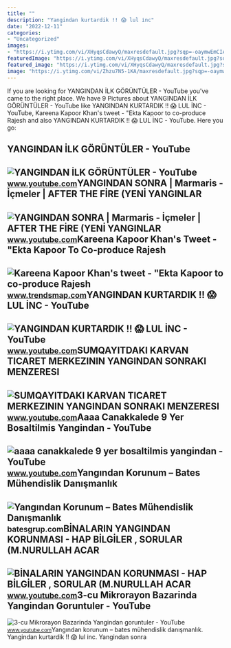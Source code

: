 ```yaml
---
title: ""
description: "Yangindan kurtardik !! 😱 lul i̇nc"
date: "2022-12-11"
categories:
- "Uncategorized"
images:
- "https://i.ytimg.com/vi/XHyqsCdawyQ/maxresdefault.jpg?sqp=-oaymwEmCIAKENAF8quKqQMa8AEB-AH-CYAC0AWKAgwIABABGGQgZChkMA8=&amp;rs=AOn4CLB0xI71_bPf_MFcSEG4iNI5TI5W_g"
featuredImage: "https://i.ytimg.com/vi/XHyqsCdawyQ/maxresdefault.jpg?sqp=-oaymwEmCIAKENAF8quKqQMa8AEB-AH-CYAC0AWKAgwIABABGGQgZChkMA8=&amp;rs=AOn4CLB0xI71_bPf_MFcSEG4iNI5TI5W_g"
featured_image: "https://i.ytimg.com/vi/XHyqsCdawyQ/maxresdefault.jpg?sqp=-oaymwEmCIAKENAF8quKqQMa8AEB-AH-CYAC0AWKAgwIABABGGQgZChkMA8=&amp;rs=AOn4CLB0xI71_bPf_MFcSEG4iNI5TI5W_g"
image: "https://i.ytimg.com/vi/Zhzu7N5-1KA/maxresdefault.jpg?sqp=-oaymwEmCIAKENAF8quKqQMa8AEB-AGSA4AC0AWKAgwIABABGEIgTihlMA8=&amp;rs=AOn4CLAl3qRWoS0f9z2C25IKZIHMG73y5A"
---
```


If you are looking for YANGINDAN İLK GÖRÜNTÜLER - YouTube you've came to the right place. We have 9 Pictures about YANGINDAN İLK GÖRÜNTÜLER - YouTube like YANGINDAN KURTARDIK !! 😱 LUL İNC - YouTube, Kareena Kapoor Khan's tweet - "Ekta Kapoor to co-produce Rajesh and also YANGINDAN KURTARDIK !! 😱 LUL İNC - YouTube. Here you go:

YANGINDAN İLK GÖRÜNTÜLER - YouTube
----------------------------------

 ![YANGINDAN İLK GÖRÜNTÜLER - YouTube](https://i.ytimg.com/vi/0fUZmHCe4js/maxresdefault.jpg?sqp=-oaymwEmCIAKENAF8quKqQMa8AEB-AHUBoAC4AOKAgwIABABGDQgUShyMA8=&rs=AOn4CLA4BaMBL4p13uyOBLIHKcv0gqdY9g) <small>www.youtube.com</small>YANGINDAN SONRA | Marmaris - İçmeler | AFTER THE FİRE (YENİ YANGINLAR
---------------------------------------------------------------------

 ![YANGINDAN SONRA | Marmaris - İçmeler | AFTER THE FİRE (YENİ YANGINLAR](https://i.ytimg.com/vi/9-K8nnjU3qo/maxresdefault.jpg) <small>www.youtube.com</small>Kareena Kapoor Khan's Tweet - "Ekta Kapoor To Co-produce Rajesh
---------------------------------------------------------------

 ![Kareena Kapoor Khan's tweet - "Ekta Kapoor to co-produce Rajesh](https://pbs.twimg.com/media/Fcyada8X0AANSFu.jpg) <small>www.trendsmap.com</small>YANGINDAN KURTARDIK !! 😱 LUL İNC - YouTube
------------------------------------------

 ![YANGINDAN KURTARDIK !! 😱 LUL İNC - YouTube](https://i.ytimg.com/vi/czvSDGp89DI/maxresdefault.jpg) <small>www.youtube.com</small>SUMQAYITDAKI KARVAN TICARET MERKEZININ YANGINDAN SONRAKI MENZERESI
------------------------------------------------------------------

 ![SUMQAYITDAKI KARVAN TICARET MERKEZININ YANGINDAN SONRAKI MENZERESI](https://i.ytimg.com/vi/XHyqsCdawyQ/maxresdefault.jpg?sqp=-oaymwEmCIAKENAF8quKqQMa8AEB-AH-CYAC0AWKAgwIABABGGQgZChkMA8=&rs=AOn4CLB0xI71_bPf_MFcSEG4iNI5TI5W_g) <small>www.youtube.com</small>Aaaa Canakkalede 9 Yer Bosaltilmis Yangindan - YouTube
------------------------------------------------------

 ![aaaa canakkalede 9 yer bosaltilmis yangindan - YouTube](https://i.ytimg.com/vi/5kkDvQBWQ_g/maxres2.jpg?sqp=-oaymwEoCIAKENAF8quKqQMcGADwAQH4Ac4FgAKACooCDAgAEAEYNCBcKGUwDw==&rs=AOn4CLBZ7vu98rJ7XFb2CjAsKvTEHNa9jA) <small>www.youtube.com</small>Yangından Korunum – Bates Mühendislik Danışmanlık
-------------------------------------------------

 ![Yangından Korunum – Bates Mühendislik Danışmanlık](http://batesgrup.com/wp-content/uploads/2020/03/yangindan-korunum.jpg) <small>batesgrup.com</small>BİNALARIN YANGINDAN KORUNMASI - HAP BİLGİLER , SORULAR (M.NURULLAH ACAR
-----------------------------------------------------------------------

 ![BİNALARIN YANGINDAN KORUNMASI - HAP BİLGİLER , SORULAR (M.NURULLAH ACAR](https://i.ytimg.com/vi/L_PQHaI6Etc/maxresdefault.jpg) <small>www.youtube.com</small>3-cu Mikrorayon Bazarinda Yangindan Goruntuler - YouTube
--------------------------------------------------------

 ![3-cu Mikrorayon Bazarinda Yangindan goruntuler - YouTube](https://i.ytimg.com/vi/Zhzu7N5-1KA/maxresdefault.jpg?sqp=-oaymwEmCIAKENAF8quKqQMa8AEB-AGSA4AC0AWKAgwIABABGEIgTihlMA8=&rs=AOn4CLAl3qRWoS0f9z2C25IKZIHMG73y5A) <small>www.youtube.com</small>Yangından korunum – bates mühendislik danışmanlık. Yangindan kurtardik !! 😱 lul i̇nc. Yangindan sonra
